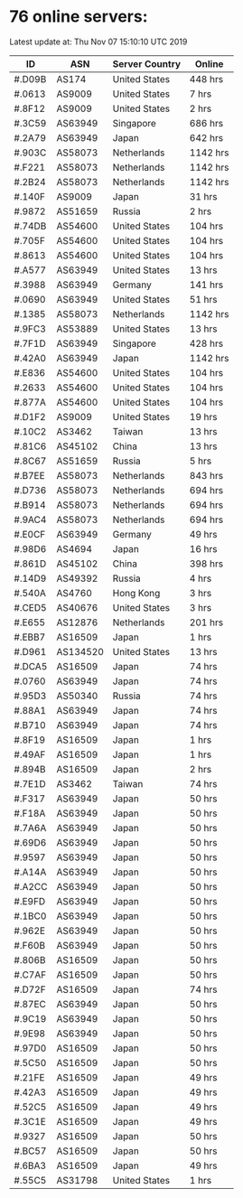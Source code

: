# 76 online servers:

Latest update at: Thu Nov 07 15:10:10 UTC 2019

| ID | ASN | Server Country | Online |
| -- | --- | -------------- | ------ |
| #.D09B | AS174 | United States | 448 hrs |
| #.0613 | AS9009 | United States | 7 hrs |
| #.8F12 | AS9009 | United States | 2 hrs |
| #.3C59 | AS63949 | Singapore | 686 hrs |
| #.2A79 | AS63949 | Japan | 642 hrs |
| #.903C | AS58073 | Netherlands | 1142 hrs |
| #.F221 | AS58073 | Netherlands | 1142 hrs |
| #.2B24 | AS58073 | Netherlands | 1142 hrs |
| #.140F | AS9009 | Japan | 31 hrs |
| #.9872 | AS51659 | Russia | 2 hrs |
| #.74DB | AS54600 | United States | 104 hrs |
| #.705F | AS54600 | United States | 104 hrs |
| #.8613 | AS54600 | United States | 104 hrs |
| #.A577 | AS63949 | United States | 13 hrs |
| #.3988 | AS63949 | Germany | 141 hrs |
| #.0690 | AS63949 | United States | 51 hrs |
| #.1385 | AS58073 | Netherlands | 1142 hrs |
| #.9FC3 | AS53889 | United States | 13 hrs |
| #.7F1D | AS63949 | Singapore | 428 hrs |
| #.42A0 | AS63949 | Japan | 1142 hrs |
| #.E836 | AS54600 | United States | 104 hrs |
| #.2633 | AS54600 | United States | 104 hrs |
| #.877A | AS54600 | United States | 104 hrs |
| #.D1F2 | AS9009 | United States | 19 hrs |
| #.10C2 | AS3462 | Taiwan | 13 hrs |
| #.81C6 | AS45102 | China | 13 hrs |
| #.8C67 | AS51659 | Russia | 5 hrs |
| #.B7EE | AS58073 | Netherlands | 843 hrs |
| #.D736 | AS58073 | Netherlands | 694 hrs |
| #.B914 | AS58073 | Netherlands | 694 hrs |
| #.9AC4 | AS58073 | Netherlands | 694 hrs |
| #.E0CF | AS63949 | Germany | 49 hrs |
| #.98D6 | AS4694 | Japan | 16 hrs |
| #.861D | AS45102 | China | 398 hrs |
| #.14D9 | AS49392 | Russia | 4 hrs |
| #.540A | AS4760 | Hong Kong | 3 hrs |
| #.CED5 | AS40676 | United States | 3 hrs |
| #.E655 | AS12876 | Netherlands | 201 hrs |
| #.EBB7 | AS16509 | Japan | 1 hrs |
| #.D961 | AS134520 | United States | 13 hrs |
| #.DCA5 | AS16509 | Japan | 74 hrs |
| #.0760 | AS63949 | Japan | 74 hrs |
| #.95D3 | AS50340 | Russia | 74 hrs |
| #.88A1 | AS63949 | Japan | 74 hrs |
| #.B710 | AS63949 | Japan | 74 hrs |
| #.8F19 | AS16509 | Japan | 1 hrs |
| #.49AF | AS16509 | Japan | 1 hrs |
| #.894B | AS16509 | Japan | 2 hrs |
| #.7E1D | AS3462 | Taiwan | 74 hrs |
| #.F317 | AS63949 | Japan | 50 hrs |
| #.F18A | AS63949 | Japan | 50 hrs |
| #.7A6A | AS63949 | Japan | 50 hrs |
| #.69D6 | AS63949 | Japan | 50 hrs |
| #.9597 | AS63949 | Japan | 50 hrs |
| #.A14A | AS63949 | Japan | 50 hrs |
| #.A2CC | AS63949 | Japan | 50 hrs |
| #.E9FD | AS63949 | Japan | 50 hrs |
| #.1BC0 | AS63949 | Japan | 50 hrs |
| #.962E | AS63949 | Japan | 50 hrs |
| #.F60B | AS63949 | Japan | 50 hrs |
| #.806B | AS16509 | Japan | 50 hrs |
| #.C7AF | AS16509 | Japan | 50 hrs |
| #.D72F | AS16509 | Japan | 74 hrs |
| #.87EC | AS63949 | Japan | 50 hrs |
| #.9C19 | AS63949 | Japan | 50 hrs |
| #.9E98 | AS63949 | Japan | 50 hrs |
| #.97D0 | AS16509 | Japan | 50 hrs |
| #.5C50 | AS16509 | Japan | 50 hrs |
| #.21FE | AS16509 | Japan | 49 hrs |
| #.42A3 | AS16509 | Japan | 49 hrs |
| #.52C5 | AS16509 | Japan | 49 hrs |
| #.3C1E | AS16509 | Japan | 49 hrs |
| #.9327 | AS16509 | Japan | 50 hrs |
| #.BC57 | AS16509 | Japan | 50 hrs |
| #.6BA3 | AS16509 | Japan | 49 hrs |
| #.55C5 | AS31798 | United States | 1 hrs |

